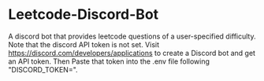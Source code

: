 # Leetcode-Discord-Bot
A discord bot that provides leetcode questions of a user-specified difficulty. Note that the discord API token is not set. Visit https://discord.com/developers/applications to create a Discord bot and get an API token. Then Paste that token into the .env file following "DISCORD_TOKEN=".
